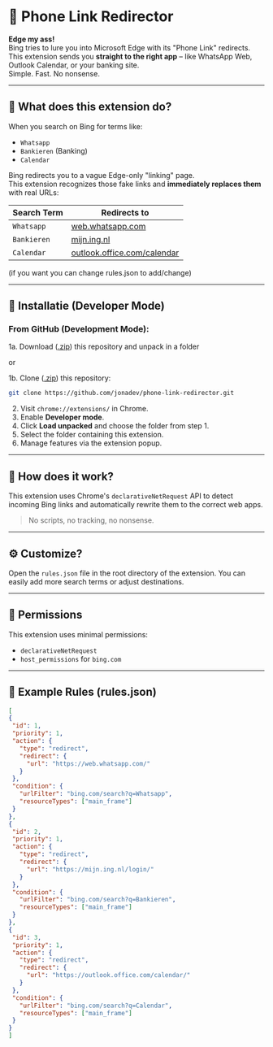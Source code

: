 # 📱 Phone Link Redirector

**Edge my ass!**  
Bing tries to lure you into Microsoft Edge with its "Phone Link" redirects.  
This extension sends you **straight to the right app** – like WhatsApp Web, Outlook Calendar, or your banking site.  
Simple. Fast. No nonsense.

---

## 🚀 What does this extension do?

When you search on Bing for terms like:

- `Whatsapp`
- `Bankieren` (Banking)
- `Calendar`

Bing redirects you to a vague Edge-only "linking" page.  
This extension recognizes those fake links and **immediately replaces them** with real URLs:

| Search Term          | Redirects to                                 |
|----------------------|---------------------------------------------|
| `Whatsapp`           | [web.whatsapp.com](https://web.whatsapp.com/)           |
| `Bankieren`          | [mijn.ing.nl](https://mijn.ing.nl/login/)              |
| `Calendar`           | [outlook.office.com/calendar](https://outlook.office.com/calendar/) |

(if you want you can change rules.json to add/change)

---

## 🧰 Installatie (Developer Mode)

### From GitHub (Development Mode):
1a. Download ([.zip](https://github.com/jhonniedj/Phone-Link-Redirector/archive/refs/heads/main.zip)) this repository and unpack in a folder

or

1b. Clone ([.zip](https://github.com/jhonniedj/Phone-Link-Redirector/archive/refs/heads/main.zip)) this repository:

```bash
git clone https://github.com/jonadev/phone-link-redirector.git
```
2. Visit `chrome://extensions/` in Chrome.
3. Enable **Developer mode**.
4. Click **Load unpacked** and choose the folder from step 1.
5. Select the folder containing this extension.
6. Manage features via the extension popup.

---

## 🧠 How does it work?

This extension uses Chrome's `declarativeNetRequest` API to detect incoming Bing links and automatically rewrite them to the correct web apps.

>No scripts, no tracking, no nonsense.

---

## ⚙️ Customize?

Open the `rules.json` file in the root directory of the extension.
You can easily add more search terms or adjust destinations.

---

## 🔐 Permissions

This extension uses minimal permissions:

- `declarativeNetRequest`
- `host_permissions` for `bing.com`

---

## 🧪 Example Rules (rules.json)

```json
[
{
 "id": 1,
 "priority": 1,
 "action": {
   "type": "redirect",
   "redirect": {
     "url": "https://web.whatsapp.com/"
   }
 },
 "condition": {
   "urlFilter": "bing.com/search?q=Whatsapp",
   "resourceTypes": ["main_frame"]
 }
},
{
 "id": 2,
 "priority": 1,
 "action": {
   "type": "redirect",
   "redirect": {
     "url": "https://mijn.ing.nl/login/"
   }
 },
 "condition": {
   "urlFilter": "bing.com/search?q=Bankieren",
   "resourceTypes": ["main_frame"]
 }
},
{
 "id": 3,
 "priority": 1,
 "action": {
   "type": "redirect",
   "redirect": {
     "url": "https://outlook.office.com/calendar/"
   }
 },
 "condition": {
   "urlFilter": "bing.com/search?q=Calendar",
   "resourceTypes": ["main_frame"]
 }
}
]
